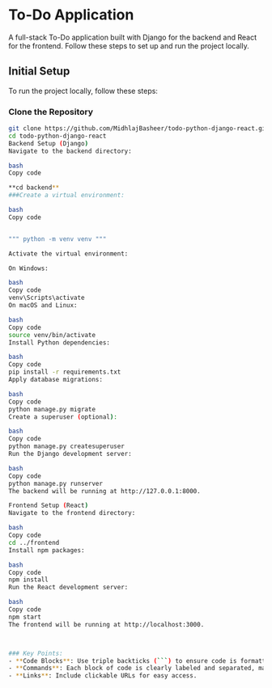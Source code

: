 # To-Do Application

A full-stack To-Do application built with Django for the backend and React for the frontend. Follow these steps to set up and run the project locally.

## Initial Setup

To run the project locally, follow these steps:

### Clone the Repository

```bash
git clone https://github.com/MidhlajBasheer/todo-python-django-react.git
cd todo-python-django-react
Backend Setup (Django)
Navigate to the backend directory:

bash
Copy code

**cd backend**
###Create a virtual environment:

bash
Copy code


""" python -m venv venv """

Activate the virtual environment:

On Windows:

bash
Copy code
venv\Scripts\activate
On macOS and Linux:

bash
Copy code
source venv/bin/activate
Install Python dependencies:

bash
Copy code
pip install -r requirements.txt
Apply database migrations:

bash
Copy code
python manage.py migrate
Create a superuser (optional):

bash
Copy code
python manage.py createsuperuser
Run the Django development server:

bash
Copy code
python manage.py runserver
The backend will be running at http://127.0.0.1:8000.

Frontend Setup (React)
Navigate to the frontend directory:

bash
Copy code
cd ../frontend
Install npm packages:

bash
Copy code
npm install
Run the React development server:

bash
Copy code
npm start
The frontend will be running at http://localhost:3000.



### Key Points:
- **Code Blocks**: Use triple backticks (```) to ensure code is formatted correctly.
- **Commands**: Each block of code is clearly labeled and separated, making it easy to copy and paste.
- **Links**: Include clickable URLs for easy access.



